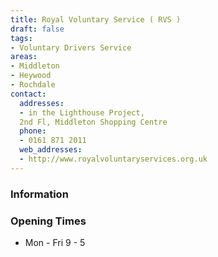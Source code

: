 ```yaml
---
title: Royal Voluntary Service ( RVS )
draft: false
tags:
- Voluntary Drivers Service
areas:
- Middleton
- Heywood
- Rochdale
contact:
  addresses:
  - in the Lighthouse Project, 
  2nd Fl, Middleton Shopping Centre
  phone:
  - 0161 871 2011
  web_addresses:
  - http://www.royalvoluntaryservices.org.uk
---
```


### Information

### Opening Times
* Mon - Fri   9 - 5

